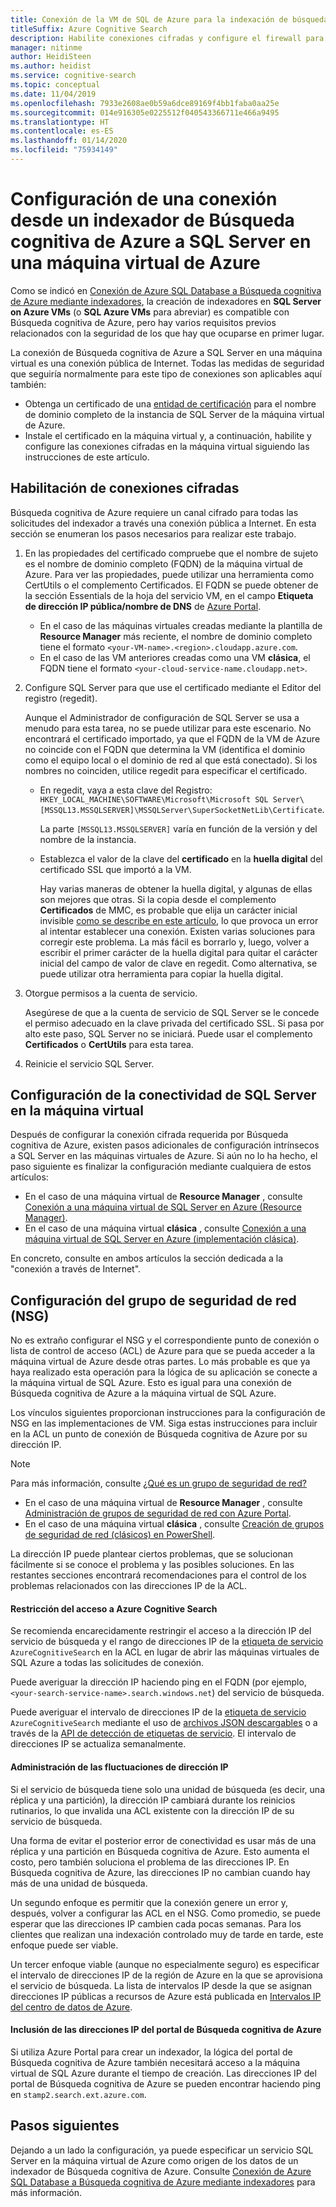 ```yaml
---
title: Conexión de la VM de SQL de Azure para la indexación de búsqueda
titleSuffix: Azure Cognitive Search
description: Habilite conexiones cifradas y configure el firewall para permitir conexiones a SQL Server en una máquina virtual de Azure a partir de un indexador de Búsqueda cognitiva de Azure.
manager: nitinme
author: HeidiSteen
ms.author: heidist
ms.service: cognitive-search
ms.topic: conceptual
ms.date: 11/04/2019
ms.openlocfilehash: 7933e2608ae0b59a6dce89169f4bb1faba0aa25e
ms.sourcegitcommit: 014e916305e0225512f040543366711e466a9495
ms.translationtype: HT
ms.contentlocale: es-ES
ms.lasthandoff: 01/14/2020
ms.locfileid: "75934149"
---
```

# <a name="configure-a-connection-from-an-azure-cognitive-search-indexer-to-sql-server-on-an-azure-vm"></a>Configuración de una conexión desde un indexador de Búsqueda cognitiva de Azure a SQL Server en una máquina virtual de Azure

Como se indicó en [Conexión de Azure SQL Database a Búsqueda cognitiva de Azure mediante indexadores](search-howto-connecting-azure-sql-database-to-azure-search-using-indexers.md#faq), la creación de indexadores en **SQL Server on Azure VMs** (o **SQL Azure VMs** para abreviar) es compatible con Búsqueda cognitiva de Azure, pero hay varios requisitos previos relacionados con la seguridad de los que hay que ocuparse en primer lugar. 

La conexión de Búsqueda cognitiva de Azure a SQL Server en una máquina virtual es una conexión pública de Internet. Todas las medidas de seguridad que seguiría normalmente para este tipo de conexiones son aplicables aquí también:

+ Obtenga un certificado de una [entidad de certificación](https://en.wikipedia.org/wiki/Certificate_authority#Providers) para el nombre de dominio completo de la instancia de SQL Server de la máquina virtual de Azure.
+ Instale el certificado en la máquina virtual y, a continuación, habilite y configure las conexiones cifradas en la máquina virtual siguiendo las instrucciones de este artículo.

## <a name="enable-encrypted-connections"></a>Habilitación de conexiones cifradas
Búsqueda cognitiva de Azure requiere un canal cifrado para todas las solicitudes del indexador a través una conexión pública a Internet. En esta sección se enumeran los pasos necesarios para realizar este trabajo.

1. En las propiedades del certificado compruebe que el nombre de sujeto es el nombre de dominio completo (FQDN) de la máquina virtual de Azure. Para ver las propiedades, puede utilizar una herramienta como CertUtils o el complemento Certificados. El FQDN se puede obtener de la sección Essentials de la hoja del servicio VM, en el campo **Etiqueta de dirección IP pública/nombre de DNS** de [Azure Portal](https://portal.azure.com/).
   
   * En el caso de las máquinas virtuales creadas mediante la plantilla de **Resource Manager** más reciente, el nombre de dominio completo tiene el formato `<your-VM-name>.<region>.cloudapp.azure.com`.
   * En el caso de las VM anteriores creadas como una VM **clásica**, el FQDN tiene el formato `<your-cloud-service-name.cloudapp.net>`.

2. Configure SQL Server para que use el certificado mediante el Editor del registro (regedit). 
   
    Aunque el Administrador de configuración de SQL Server se usa a menudo para esta tarea, no se puede utilizar para este escenario. No encontrará el certificado importado, ya que el FQDN de la VM de Azure no coincide con el FQDN que determina la VM (identifica el dominio como el equipo local o el dominio de red al que está conectado). Si los nombres no coinciden, utilice regedit para especificar el certificado.
   
   * En regedit, vaya a esta clave del Registro: `HKEY_LOCAL_MACHINE\SOFTWARE\Microsoft\Microsoft SQL Server\[MSSQL13.MSSQLSERVER]\MSSQLServer\SuperSocketNetLib\Certificate`.
     
     La parte `[MSSQL13.MSSQLSERVER]` varía en función de la versión y del nombre de la instancia. 
   * Establezca el valor de la clave del **certificado** en la **huella digital** del certificado SSL que importó a la VM.
     
     Hay varias maneras de obtener la huella digital, y algunas de ellas son mejores que otras. Si la copia desde el complemento **Certificados** de MMC, es probable que elija un carácter inicial invisible [como se describe en este artículo](https://support.microsoft.com/kb/2023869/), lo que provoca un error al intentar establecer una conexión. Existen varias soluciones para corregir este problema. La más fácil es borrarlo y, luego, volver a escribir el primer carácter de la huella digital para quitar el carácter inicial del campo de valor de clave en regedit. Como alternativa, se puede utilizar otra herramienta para copiar la huella digital.

3. Otorgue permisos a la cuenta de servicio. 
   
    Asegúrese de que a la cuenta de servicio de SQL Server se le concede el permiso adecuado en la clave privada del certificado SSL. Si pasa por alto este paso, SQL Server no se iniciará. Puede usar el complemento **Certificados** o **CertUtils** para esta tarea.
    
4. Reinicie el servicio SQL Server.

## <a name="configure-sql-server-connectivity-in-the-vm"></a>Configuración de la conectividad de SQL Server en la máquina virtual
Después de configurar la conexión cifrada requerida por Búsqueda cognitiva de Azure, existen pasos adicionales de configuración intrínsecos a SQL Server en las máquinas virtuales de Azure. Si aún no lo ha hecho, el paso siguiente es finalizar la configuración mediante cualquiera de estos artículos:

* En el caso de una máquina virtual de **Resource Manager** , consulte [Conexión a una máquina virtual de SQL Server en Azure (Resource Manager)](../virtual-machines/windows/sql/virtual-machines-windows-sql-connect.md). 
* En el caso de una máquina virtual **clásica** , consulte [Conexión a una máquina virtual de SQL Server en Azure (implementación clásica)](../virtual-machines/windows/classic/sql-connect.md).

En concreto, consulte en ambos artículos la sección dedicada a la "conexión a través de Internet".

## <a name="configure-the-network-security-group-nsg"></a>Configuración del grupo de seguridad de red (NSG)
No es extraño configurar el NSG y el correspondiente punto de conexión o lista de control de acceso (ACL) de Azure para que se pueda acceder a la máquina virtual de Azure desde otras partes. Lo más probable es que ya haya realizado esta operación para la lógica de su aplicación se conecte a la máquina virtual de SQL Azure. Esto es igual para una conexión de Búsqueda cognitiva de Azure a la máquina virtual de SQL Azure. 

Los vínculos siguientes proporcionan instrucciones para la configuración de NSG en las implementaciones de VM. Siga estas instrucciones para incluir en la ACL un punto de conexión de Búsqueda cognitiva de Azure por su dirección IP.

> [!NOTE]
> Para más información, consulte [¿Qué es un grupo de seguridad de red?](../virtual-network/security-overview.md)
> 
> 

* En el caso de una máquina virtual de **Resource Manager** , consulte [Administración de grupos de seguridad de red con Azure Portal](../virtual-network/tutorial-filter-network-traffic.md). 
* En el caso de una máquina virtual **clásica** , consulte [Creación de grupos de seguridad de red (clásicos) en PowerShell](../virtual-network/virtual-networks-create-nsg-classic-ps.md).

La dirección IP puede plantear ciertos problemas, que se solucionan fácilmente si se conoce el problema y las posibles soluciones. En las restantes secciones encontrará recomendaciones para el control de los problemas relacionados con las direcciones IP de la ACL.

#### <a name="restrict-access-to-the-azure-cognitive-search"></a>Restricción del acceso a Azure Cognitive Search
Se recomienda encarecidamente restringir el acceso a la dirección IP del servicio de búsqueda y el rango de direcciones IP de la [etiqueta de servicio](https://docs.microsoft.com/azure/virtual-network/service-tags-overview#available-service-tags) `AzureCognitiveSearch` en la ACL en lugar de abrir las máquinas virtuales de SQL Azure a todas las solicitudes de conexión.

Puede averiguar la dirección IP haciendo ping en el FQDN (por ejemplo, `<your-search-service-name>.search.windows.net`) del servicio de búsqueda.

Puede averiguar el intervalo de direcciones IP de la [etiqueta de servicio](https://docs.microsoft.com/azure/virtual-network/service-tags-overview#available-service-tags) `AzureCognitiveSearch` mediante el uso de [archivos JSON descargables](https://docs.microsoft.com/azure/virtual-network/service-tags-overview#discover-service-tags-by-using-downloadable-json-files) o a través de la [API de detección de etiquetas de servicio](https://docs.microsoft.com/azure/virtual-network/service-tags-overview#use-the-service-tag-discovery-api-public-preview). El intervalo de direcciones IP se actualiza semanalmente.

#### <a name="managing-ip-address-fluctuations"></a>Administración de las fluctuaciones de dirección IP
Si el servicio de búsqueda tiene solo una unidad de búsqueda (es decir, una réplica y una partición), la dirección IP cambiará durante los reinicios rutinarios, lo que invalida una ACL existente con la dirección IP de su servicio de búsqueda.

Una forma de evitar el posterior error de conectividad es usar más de una réplica y una partición en Búsqueda cognitiva de Azure. Esto aumenta el costo, pero también soluciona el problema de las direcciones IP. En Búsqueda cognitiva de Azure, las direcciones IP no cambian cuando hay más de una unidad de búsqueda.

Un segundo enfoque es permitir que la conexión genere un error y, después, volver a configurar las ACL en el NSG. Como promedio, se puede esperar que las direcciones IP cambien cada pocas semanas. Para los clientes que realizan una indexación controlado muy de tarde en tarde, este enfoque puede ser viable.

Un tercer enfoque viable (aunque no especialmente seguro) es especificar el intervalo de direcciones IP de la región de Azure en la que se aprovisiona el servicio de búsqueda. La lista de intervalos IP desde la que se asignan direcciones IP públicas a recursos de Azure está publicada en [Intervalos IP del centro de datos de Azure](https://www.microsoft.com/download/details.aspx?id=41653). 

#### <a name="include-the-azure-cognitive-search-portal-ip-addresses"></a>Inclusión de las direcciones IP del portal de Búsqueda cognitiva de Azure
Si utiliza Azure Portal para crear un indexador, la lógica del portal de Búsqueda cognitiva de Azure también necesitará acceso a la máquina virtual de SQL Azure durante el tiempo de creación. Las direcciones IP del portal de Búsqueda cognitiva de Azure se pueden encontrar haciendo ping en `stamp2.search.ext.azure.com`.

## <a name="next-steps"></a>Pasos siguientes
Dejando a un lado la configuración, ya puede especificar un servicio SQL Server en la máquina virtual de Azure como origen de los datos de un indexador de Búsqueda cognitiva de Azure. Consulte [Conexión de Azure SQL Database a Búsqueda cognitiva de Azure mediante indexadores](search-howto-connecting-azure-sql-database-to-azure-search-using-indexers.md) para más información.

